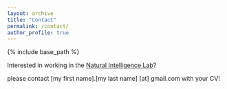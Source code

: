 ```yaml
---
layout: archive
title: "Contact"
permalink: /contact/
author_profile: true
---
```


{% include base_path %}

Interested in working in the [Natural Intelligence Lab](https://natural-intelligence-lab.github.io/)?

please contact [my first name].[my last name] [at] gmail.com with your CV!
